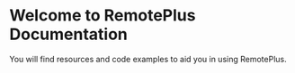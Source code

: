 # Welcome to RemotePlus Documentation

You will find resources and code examples to aid you in using RemotePlus.

